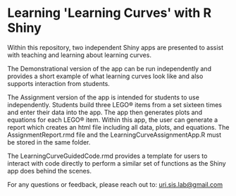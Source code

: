 # Learning 'Learning Curves' with R Shiny

Within this repository, two independent Shiny apps are presented to assist with teaching and learning about learning curves. 

The Demonstrational version of the app can be run independently and provides a short example of what learning curves look like and also supports interaction from students.

The Assignment version of the app is intended for students to use independently. Students build three LEGO&reg; items from a set sixteen times and enter their data into the app. The app then generates plots and equations for each LEGO&reg; item. Within this app, the user can generate a report which creates an html file including all data, plots, and equations. The AssignmentReport.rmd file and the LearningCurveAssignmentApp.R must be stored in the same folder.

The LearningCurveGuidedCode.rmd provides a template for users to interact with code directly to perform a similar set of functions as the Shiny app does behind the scenes. 

For any questions or feedback, please reach out to: uri.sis.lab@gmail.com
